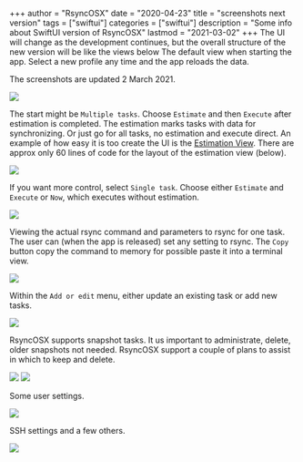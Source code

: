 +++
author = "RsyncOSX"
date = "2020-04-23"
title =  "screenshots next version"
tags = ["swiftui"]
categories = ["swiftui"]
description = "Some info about SwiftUI version of RsyncOSX"
lastmod = "2021-03-02"
+++
The UI will change as the development continues, but the overall structure of the new version will be like the views below The default view when starting the app. Select a new profile any time and the app reloads the data.

The screenshots are updated 2 March 2021.

![](/images/RsyncOSX/master/swiftui/start.png)

The start might be `Multiple tasks`. Choose `Estimate` and then `Execute` after estimation is completed. The estimation marks tasks with data for synchronizing. Or just go for all tasks, no estimation and execute direct. An example of how easy it is too create the UI is the [Estimation View](https://github.com/rsyncOSX/RsyncSwiftUI/blob/main/RsyncSwiftUI/Views/Multitask/EstimationView.swift). There are approx only 60 lines of code for the layout of the estimation view (below).

![](/images/RsyncOSX/master/swiftui/multiple.png)

If you want more control, select `Single task`. Choose either `Estimate` and `Execute` or `Now`, which executes without estimation.

![](/images/RsyncOSX/master/swiftui/single.png)

Viewing the actual rsync command and parameters to rsync for one task. The user can (when the app is released) set any setting to rsync. The `Copy` button copy the command to memory for possible paste it into a terminal view.

![](/images/RsyncOSX/master/swiftui/rsynccommand.png)

Within the `Add or edit` menu, either update an existing task or add new tasks.

![](/images/RsyncOSX/master/swiftui/addedit.png)

RsyncOSX supports snapshot tasks. It us important to administrate, delete, older snapshots not needed. RsyncOSX support a couple of plans to assist in which to keep and delete.

![](/images/RsyncOSX/master/swiftui/snapshot.png)
![](/images/RsyncOSX/master/swiftui/snapshottag.png)

Some user settings.

![](/images/RsyncOSX/master/swiftui/settings.png)

SSH settings and a few others.

![](/images/RsyncOSX/master/swiftui/ssh.png)
